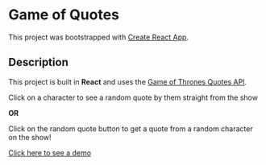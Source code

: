 # Game of Quotes

This project was bootstrapped with [Create React App](https://github.com/facebook/create-react-app).

## Description

This project is built in **React** and uses the [Game of Thrones Quotes API](https://rapidapi.com/apiwhiz/api/game-of-thrones-quotes/).

Click on a character to see a random quote by them straight from the show

**OR**

Click on the random quote button to get a quote from a random character on the show!

[Click here to see a demo](https://the-greenwell.github.io/GameofThrones_quotes/)
